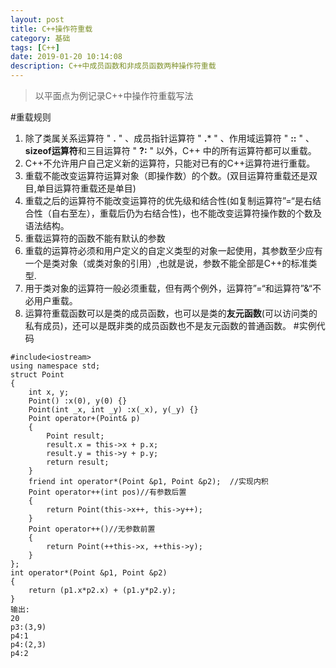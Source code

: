 ```yaml
---
layout: post
title: C++操作符重载
category: 基础
tags: [C++]
date: 2019-01-20 10:14:08
description: C++中成员函数和非成员函数两种操作符重载
---
```

>以平面点为例记录C++中操作符重载写法

#重载规则
1. 除了类属关系运算符 " **.** " 、成员指针运算符 " **.*** " 、作用域运算符 " **::** " 、**sizeof运算符**和三目运算符 " **?:** " 以外，C++ 中的所有运算符都可以重载。
2. C++不允许用户自己定义新的运算符，只能对已有的C++运算符进行重载。
3. 重载不能改变运算符运算对象（即操作数）的个数。(双目运算符重载还是双目,单目运算符重载还是单目)
4. 重载之后的运算符不能改变运算符的优先级和结合性(如复制运算符”=“是右结合性（自右至左），重载后仍为右结合性)，也不能改变运算符操作数的个数及语法结构。
5. 重载运算符的函数不能有默认的参数
6. 重载的运算符必须和用户定义的自定义类型的对象一起使用，其参数至少应有一个是类对象（或类对象的引用）,也就是说，参数不能全部是C++的标准类型.
8. 用于类对象的运算符一般必须重载，但有两个例外，运算符”=“和运算符”&“不必用户重载。
7. 运算符重载函数可以是类的成员函数，也可以是类的**友元函数**(可以访问类的私有成员)，还可以是既非类的成员函数也不是友元函数的普通函数。
#实例代码
```
#include<iostream>
using namespace std;
struct Point
{
	int x, y;
	Point() :x(0), y(0) {}
	Point(int _x, int _y) :x(_x), y(_y) {}
	Point operator+(Point& p)
	{
		Point result;
		result.x = this->x + p.x;
		result.y = this->y + p.y;
		return result;
	}
	friend int operator*(Point &p1, Point &p2);  //实现内积
	Point operator++(int pos)//有参数后置
	{
		return Point(this->x++, this->y++);
	}
	Point operator++()//无参数前置
	{
		return Point(++this->x, ++this->y);
	}
};
int operator*(Point &p1, Point &p2)
{
	return (p1.x*p2.x) + (p1.y*p2.y);
}
输出:
20
p3:(3,9)
p4:1
p4:(2,3)
p4:2
```
